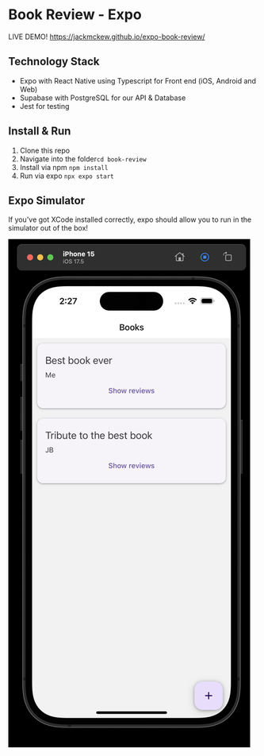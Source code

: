 # Book Review - Expo

LIVE DEMO! <https://jackmckew.github.io/expo-book-review/>

## Technology Stack

- Expo with React Native using Typescript for Front end (iOS, Android and Web)
- Supabase with PostgreSQL for our API & Database
- Jest for testing

## Install & Run

1. Clone this repo
2. Navigate into the folder`cd book-review`
3. Install via npm `npm install`
4. Run via expo `npx expo start`

## Expo Simulator

If you've got XCode installed correctly, expo should allow you to run in the simulator out of the box!

![alt text](image.png)
